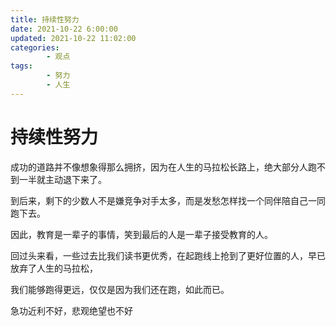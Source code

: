 ```yaml
---
title: 持续性努力
date: 2021-10-22 6:00:00
updated: 2021-10-22 11:02:00
categories:
        - 观点
tags:
        - 努力
        - 人生
---
```


# 持续性努力

成功的道路并不像想象得那么拥挤，因为在人生的马拉松长路上，绝大部分人跑不到一半就主动退下来了。

到后来，剩下的少数人不是嫌竞争对手太多，而是发愁怎样找一个同伴陪自己一同跑下去。

因此，教育是一辈子的事情，笑到最后的人是一辈子接受教育的人。

回过头来看，一些过去比我们读书更优秀，在起跑线上抢到了更好位置的人，早已放弃了人生的马拉松，

我们能够跑得更远，仅仅是因为我们还在跑，如此而已。

急功近利不好，悲观绝望也不好